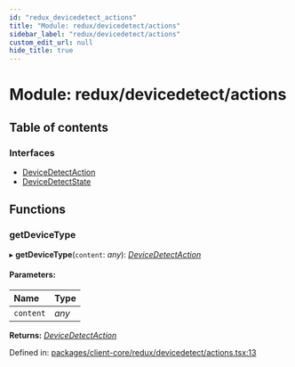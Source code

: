 ```yaml
---
id: "redux_devicedetect_actions"
title: "Module: redux/devicedetect/actions"
sidebar_label: "redux/devicedetect/actions"
custom_edit_url: null
hide_title: true
---
```


# Module: redux/devicedetect/actions

## Table of contents

### Interfaces

- [DeviceDetectAction](../interfaces/redux_devicedetect_actions.devicedetectaction.md)
- [DeviceDetectState](../interfaces/redux_devicedetect_actions.devicedetectstate.md)

## Functions

### getDeviceType

▸ **getDeviceType**(`content`: *any*): [*DeviceDetectAction*](../interfaces/redux_devicedetect_actions.devicedetectaction.md)

#### Parameters:

Name | Type |
:------ | :------ |
`content` | *any* |

**Returns:** [*DeviceDetectAction*](../interfaces/redux_devicedetect_actions.devicedetectaction.md)

Defined in: [packages/client-core/redux/devicedetect/actions.tsx:13](https://github.com/xr3ngine/xr3ngine/blob/66a84a950/packages/client-core/redux/devicedetect/actions.tsx#L13)
